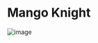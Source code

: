 # Mango Knight
![image](https://user-images.githubusercontent.com/84951299/164873303-adf8e0e4-6f63-48ed-90a2-1ab2d8ba2ca4.png)
